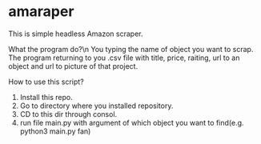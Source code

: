 # amaraper
This is simple headless Amazon scraper.

What the program do?\n
You typing the name of object you want to scrap. The program returning to you .csv file with title, price, raiting, url to an object and url to picture of that project.

How to use this script?
1. Install this repo.
2. Go to directory where you installed repository.
3. CD to this dir through consol.
4. run file main.py with argument of which object you want to find(e.g. python3 main.py fan)
